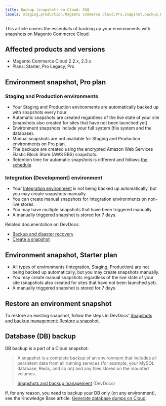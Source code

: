 ```yaml
---
title: Backup (snapshot) on Cloud: FAQ
labels: staging,production,Magento Commerce Cloud,Pro,snapshot,backup,FAQ,2.3.x,2.2.x,Starter,Pro Legacy
---
```


This article covers the essentials of backing up your environments with snapshots on Magento Commerce Cloud.

## Affected products and versions

* Magento Commerce Cloud 2.2.x, 2.3.x
* Plans:  Starter, Pro Legacy, Pro

## Environment snapshot, Pro plan

### Staging and Production environments

* Your Staging and Production environments are automatically backed up with snapshots every hour.
* Automatic snapshots are created regardless of the live state of your site (snapshots also created for sites that have not been launched yet).
* Environment snapshots include your full system (file system and the database).
* Manual snapshots are not available for Staging and Production environments on Pro plan.
* The backups are created using the encrypted Amazon Web Services Elastic Block Store (AWS EBS) snapshots.
* Retention time for automatic snapshots is different and follows [the schedule](https://devdocs.magento.com/guides/v2.2/cloud/architecture/pro-architecture.html#backup-and-disaster-recovery).

### Integration (Development) environment

* Your [Integration environment](https://support.magento.com/hc/en-us/articles/360043032152-Integration-Environment-enhancement-request-Pro-and-Starter) is not being backed up automatically, but you may create snapshots manually.
* You can create manual snapshots for Integration environments on non-live stores.
* You may have multiple snapshots that have been triggered manually.
* A manually triggered snapshot is stored for 7 days.

Related documentation on DevDocs: 

* [Backup and disaster recovery](https://devdocs.magento.com/guides/v2.2/cloud/architecture/pro-architecture.html#backup-and-disaster-recovery)
* [Create a snapshot](http://devdocs.magento.com/guides/v2.2/cloud/project/project-webint-snap.html#create-snapshot)

## Environment snapshot, Starter plan

* All types of environments (Integration, Staging, Production) are not being backed up automatically, but you may create snapshots manually.
* You may create manual snapshots regardless of the live state of your site (snapshots also created for sites that have not been launched yet).
* A manually triggered snapshot is stored for 7 days.

## Restore an environment snapshot

To restore an existing snapshot, follow the steps in DevDocs' [Snapshots and backup management: Restore a snapshot](https://devdocs.magento.com/cloud/project/project-webint-snap.html#restore-snapshot).

## Database (DB) backup

DB backup is a part of a Cloud snapshot:

>  
> A snapshot is a complete backup of an environment that includes all persistent data from all running services (for example, your MySQL database, Redis, and so on) and any files stored on the mounted volumes.
> 
> [Snapshots and backup management](http://devdocs.magento.com/guides/v2.2/cloud/project/project-webint-snap.html) (DevDocs)
> 

If, for any reason, you need to backup your DB only (on any environment), see the Knowledge Base article: [Generate database dumps on Cloud](https://support.magento.com/hc/en-us/articles/360003254334).